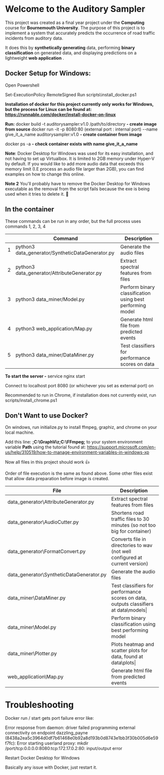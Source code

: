 # Welcome to the Auditory Sampler

This project was created as a final year project under the **Computing** course for **Bournemouth University**. The purpose of this project is to implement a system that accurately predicts the occurrence of road traffic incidents from auditory data.

It does this by **synthetically generating** data, performing **binary classification** on generated data, and displaying predictions on a lightweight **web application** . 

## Docker Setup for Windows:

Open Powershell

Set-ExecutionPolicy RemoteSigned
Run scripts\install_docker.ps1

**Installation of docker for this project currently only works for Windows, but the process for Linux can be found at: https://runnable.com/docker/install-docker-on-linux**

**Run:** 
docker build -t auditorysampler:v1.0 /path/to/directory **- create image from source**
docker run -it -p 8080:80 (external port : internal port) --name give_it_a_name auditorysampler:v1.0 **- create container from image**

docker ps -a **- check container exists with name give_it_a_name**

**Note**: Docker Desktop for Windows was used for its easy installation, and not having to set up Virtualbox. It is limited to 2GB memory under Hyper-V by default. If you would like to add more audio data that exceeds this memory limit (I.E process an audio file larger than 2GB), you can find examples on how to change this online.

**Note 2** You'll probably have to remove the Docker Desktop for Windows executable as the removal from the script fails because the exe is being used when it tries to delete it. 🤷

## In the container

These commands can be run in any order, but the full process uses commands 1, 2, 3, 4

| |Command                        					|Description                  |
|-|-------------------------------------------------|-----------------------------|
|1|python3 data_generator/SyntheticDataGenerator.py |Generate the audio files|
|2|python3 data_generator/AttributeGenerator.py		|Extract spectral features from files|
|3|python3 data_miner/Model.py						|Perform binary classification using best performing model|
|4|python3 web_application/Map.py					|Generate html file from predicted events|
|5|python3 data_miner/DataMiner.py					|Test classifiers for performance scores on data|


**To start the server -** service nginx start 

Connect to localhost port 8080 (or whichever you set as external port) on 

Recommended to run in Chrome, if installation does not currently exist, run scripts/install_chrome.ps1

## Don't Want to use Docker?
 
 <p>On windows, run initialize.py to install ffmpeg, graphiz, and chrome on your local machine. </p>
 
 Add this line: **;C:\GraphViz;C:\FFmpeg;**  to your system environment variable **Path** using the tutorial found at: https://support.microsoft.com/en-us/help/310519/how-to-manage-environment-variables-in-windows-xp

Now all files in this project should work :+1:

Order of file execution is the same as found above. Some other files exist that allow data preparation before image is created.

|File|Description|
|-|-|
|data_generator\AttributeGenerator.py</span>|Extract spectral features from files|
|data_generator\AudioCutter.py</span>|Shortens road traffic files to 30 minutes (so not too big for container)|
|data_generator\FormatConvert.py</span>|Converts file in directories to wav (not well configured at current version)|
|data_generator\SyntheticDataGenerator.py</span>|Generate the audio files|
|data_miner\DataMiner.py</span>|Test classifiers for performance scores on data, outputs classifiers at data\models\|
|data_miner\Model.py</span>|Perform binary classification using best performing model|
|data_miner\Plotter.py</span>|Plots heatmap and scatter plots for data, found at data\plots\|
|web_application\Map.py</span>|Generate html file from predicted events|

# Troubleshooting

Docker run / start gets port failure error like:

Error response from daemon: driver failed programming external connectivity on endpoint dazzling_payne (8438a2ea5c3964d0df7b61468e0b92a8d193b0d8743e1bb3f30b005d6e59f7fc): Error starting userland proxy: mkdir /port/tcp:0.0.0.0:8080:tcp:172.17.0.2:80: input/output error

Restart Docker Desktop for Windows

Basically any issue with Docker, just restart it.

